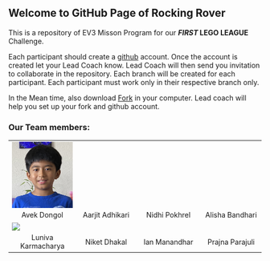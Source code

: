 ## Welcome to GitHub Page of Rocking Rover

This is a repository of EV3 Misson Program for our **_FIRST_ LEGO LEAGUE** Challenge.

Each participant should create a [github](https://github.com) account. Once the account is created let your Lead Coach know. Lead Coach will then send you invitation to collaborate in the repository. Each branch will be created for each participant. Each participant must work only in their respective branch only.

In the Mean time, also download [Fork](https://fork.dev) in your computer. Lead coach will help you set up your fork and github account.


### Our Team members:

<table class="image">
<tr>
  <td><img src= "Avek.jpg" width="150" align="center"></td>
  <td><img src= " " width="150" align="center"></td>
  <td><img src= " " width="150" align="center"></td>
  <td><img src= " " width="150" align="center"></td>
</tr>
<tr>
  <td class="caption" align="center">Avek Dongol</td>
  <td class="caption" align="center">Aarjit Adhikari</td>
  <td class="caption" align="center">Nidhi Pokhrel</td>
  <td class="caption" align="center">Alisha Bandhari</td>
</tr>
<tr>
  <td><img src= "image" width="150" align="center"></td>
  <td><img src= " " width="150" align="center"></td>
  <td><img src= " " width="150" align="center"></td>
  <td><img src= " " width="150" align="center"></td>
</tr>
<tr>
  <td class="caption" align="center">Luniva Karmacharya</td>
  <td class="caption" align="center">Niket Dhakal</td>
  <td class="caption" align="center">Ian Manandhar</td>
  <td class="caption" align="center">Prajna Parajuli</td>
</tr>
</table>
